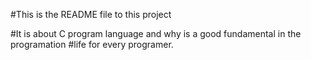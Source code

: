 #This is the README file to this project

#It is about C program language and why is a good fundamental in the programation #life for every programer.

